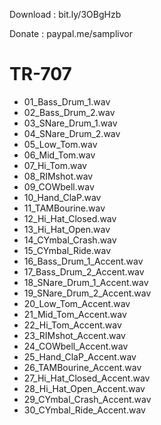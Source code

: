 Download : bit.ly/3OBgHzb

Donate : paypal.me/samplivor
# TR-707

- 01_Bass_Drum_1.wav
- 02_Bass_Drum_2.wav
- 03_SNare_Drum_1.wav
- 04_SNare_Drum_2.wav
- 05_Low_Tom.wav
- 06_Mid_Tom.wav
- 07_Hi_Tom.wav
- 08_RIMshot.wav
- 09_COWbell.wav
- 10_Hand_ClaP.wav
- 11_TAMBourine.wav
- 12_Hi_Hat_Closed.wav
- 13_Hi_Hat_Open.wav
- 14_CYmbal_Crash.wav
- 15_CYmbal_Ride.wav
- 16_Bass_Drum_1_Accent.wav
- 17_Bass_Drum_2_Accent.wav
- 18_SNare_Drum_1_Accent.wav
- 19_SNare_Drum_2_Accent.wav
- 20_Low_Tom_Accent.wav
- 21_Mid_Tom_Accent.wav
- 22_Hi_Tom_Accent.wav
- 23_RIMshot_Accent.wav
- 24_COWbell_Accent.wav
- 25_Hand_ClaP_Accent.wav
- 26_TAMBourine_Accent.wav
- 27_Hi_Hat_Closed_Accent.wav
- 28_Hi_Hat_Open_Accent.wav
- 29_CYmbal_Crash_Accent.wav
- 30_CYmbal_Ride_Accent.wav
